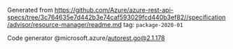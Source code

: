 Generated from https://github.com/Azure/azure-rest-api-specs/tree/3c764635e7d442b3e74caf593029fcd440b3ef82//specification/advisor/resource-manager/readme.md tag: `package-2020-01`

Code generator @microsoft.azure/autorest.go@2.1.178


